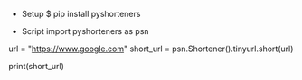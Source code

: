 - Setup
$ pip install pyshorteners

- Script
import pyshorteners as psn

url = "https://www.google.com"
short_url = psn.Shortener().tinyurl.short(url)

print(short_url)
